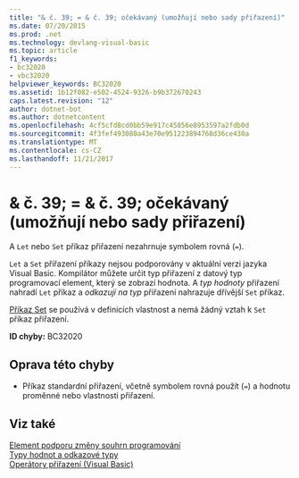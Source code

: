 ```yaml
---
title: "& č. 39; = & č. 39; očekávaný (umožňují nebo sady přiřazení)"
ms.date: 07/20/2015
ms.prod: .net
ms.technology: devlang-visual-basic
ms.topic: article
f1_keywords:
- bc32020
- vbc32020
helpviewer_keywords: BC32020
ms.assetid: 1b12f082-e502-4524-9326-b9b372670243
caps.latest.revision: "12"
author: dotnet-bot
ms.author: dotnetcontent
ms.openlocfilehash: 4cf5cfd8cd0bb59e917c45856e8953597a2fdb0d
ms.sourcegitcommit: 4f3fef493080a43e70e951223894768d36ce430a
ms.translationtype: MT
ms.contentlocale: cs-CZ
ms.lasthandoff: 11/21/2017
---
```

# <a name="3939-expected-let-or-set-assignment"></a>& č. 39; = & č. 39; očekávaný (umožňují nebo sady přiřazení)
A `Let` nebo `Set` příkaz přiřazení nezahrnuje symbolem rovná (`=`).  
  
 `Let` a `Set` přiřazení příkazy nejsou podporovány v aktuální verzi jazyka Visual Basic. Kompilátor můžete určit typ přiřazení z datový typ programovací element, který se zobrazí hodnota. A *typ hodnoty* přiřazení nahradí `Let` příkaz a *odkazují na typ* přiřazení nahrazuje dřívější `Set` příkaz.  
  
 [Příkaz Set](../../visual-basic/language-reference/statements/set-statement.md) se používá v definicích vlastnost a nemá žádný vztah k `Set` příkaz přiřazení.  
  
 **ID chyby:** BC32020  
  
## <a name="to-correct-this-error"></a>Oprava této chyby  
  
-   Příkaz standardní přiřazení, včetně symbolem rovná použít (`=`) a hodnotu proměnné nebo vlastnosti přiřazení.  
  
## <a name="see-also"></a>Viz také  
 [Element podporu změny souhrn programování](http://msdn.microsoft.com/en-us/0483590a-6309-449c-a2fa-effa26a03b95)  
 [Typy hodnot a odkazové typy](../../visual-basic/programming-guide/language-features/data-types/value-types-and-reference-types.md)  
 [Operátory přiřazení (Visual Basic)](~/docs/visual-basic/language-reference/operators/assignment-operators.md)
